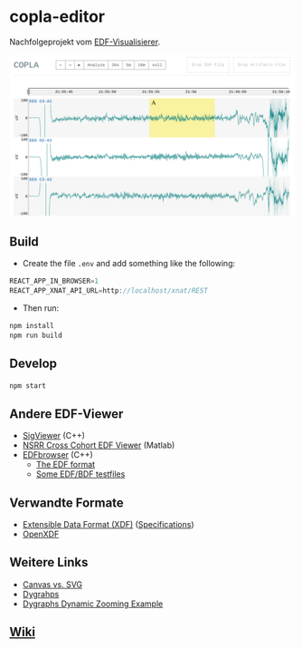 # copla-editor

Nachfolgeprojekt vom [EDF-Visualisierer](https://git.tools.f4.htw-berlin.de/somnonetz/EDF-Visualisierer).

<p align="center">
  <img src="screenshot.png">
</p>


## Build

* Create the file `.env` and add something like the following:

```js
REACT_APP_IN_BROWSER=1
REACT_APP_XNAT_API_URL=http://localhost/xnat/REST
```

* Then run:

```sh
npm install
npm run build
```


## Develop

```sh
npm start
```


## Andere EDF-Viewer

- [SigViewer](https://github.com/cbrnr/sigviewer) (C++)
- [NSRR Cross Cohort EDF Viewer](https://sleepdata.org/community/tools/nsrr-edf-viewer) (Matlab)
- [EDFbrowser](https://github.com/Teuniz/EDFbrowser) (C++)
   - [The EDF format](https://www.teuniz.net/edfbrowser/edf%20format%20description.html)
   - [Some EDF/BDF testfiles](https://www.teuniz.net/edf_bdf_testfiles/)


## Verwandte Formate

- [Extensible Data Format (XDF)](https://github.com/sccn/xdf) ([Specifications](https://github.com/sccn/xdf/wiki/Specifications))
- [OpenXDF](http://www.openxdf.org/)


## Weitere Links

- [Canvas vs. SVG](http://www.hammerlab.org/2015/10/13/svg-canvas-the-pileup-js-journey/)
- [Dygrahps](https://github.com/danvk/dygraphs)
- [Dygraphs Dynamic Zooming Example](https://github.com/kaliatech/dygraphs-dynamiczooming-example)


## [Wiki](https://git.tools.f4.htw-berlin.de/somnonetz/copla-editor/wikis/home)
